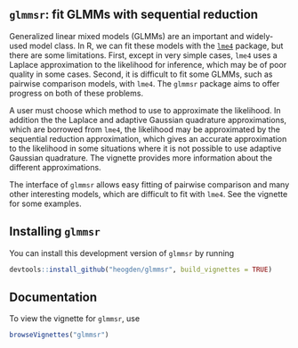 <!-- README.md is generated from README.Rmd. Please edit that file -->
`glmmsr`: fit GLMMs with sequential reduction
---------------------------------------------

Generalized linear mixed models (GLMMs) are an important and widely-used model class. In R, we can fit these models with the [`lme4`](https://github.com/lme4/lme4) package, but there are some limitations. First, except in very simple cases, `lme4` uses a Laplace approximation to the likelihood for inference, which may be of poor quality in some cases. Second, it is difficult to fit some GLMMs, such as pairwise comparison models, with `lme4`. The `glmmsr` package aims to offer progress on both of these problems.

A user must choose which method to use to approximate the likelihood. In addition the the Laplace and adaptive Gaussian quadrature approximations, which are borrowed from `lme4`, the likelihood may be approximated by the sequential reduction approximation, which gives an accurate approximation to the likelihood in some situations where it is not possible to use adaptive Gaussian quadrature. The vignette provides more information about the different approximations.

The interface of `glmmsr` allows easy fitting of pairwise comparison and many other interesting models, which are difficult to fit with `lme4`. See the vignette for some examples.

Installing `glmmsr`
-------------------

You can install this development version of `glmmsr` by running

``` r
devtools::install_github("heogden/glmmsr", build_vignettes = TRUE)
```

Documentation
-------------

To view the vignette for `glmmsr`, use

``` r
browseVignettes("glmmsr")
```
